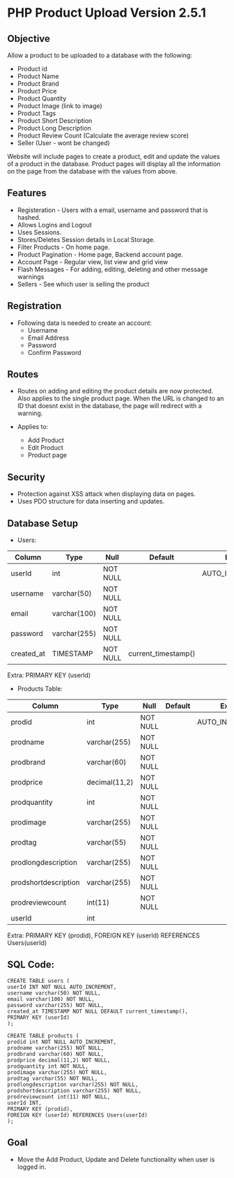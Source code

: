 # PHP Product Upload Version 2.5.1

## Objective

Allow a product to be uploaded to a database with the following:

- Product id
- Product Name
- Product Brand
- Product Price
- Product Quantity
- Product Image (link to image)
- Product Tags
- Product Short Description
- Product Long Description
- Product Review Count (Calculate the average review score)
- Seller (User - wont be changed)

Website will include pages to create a product, edit and update the values of a product in the database. Product pages will display all the information on the page from the database with the values from above.

## Features

- Registeration -  Users with a email, username and password that is hashed.
- Allows Logins and Logout
- Uses Sessions.
- Stores/Deletes Session details in Local Storage.
- Filter Products - On home page.
- Product Pagination - Home page, Backend account page.
- Account Page - Regular view, list view and grid view
- Flash Messages - For adding, editing, deleting and other message warnings
- Sellers - See which user is selling the product

## Registration

- Following data is needed to create an account:
    - Username
    - Email Address
    - Password
    - Confirm Password

## Routes

- Routes on adding and editing the product details are now protected. Also applies to the single product page. When the URL is changed to an ID that doesnt exist in the database, the page will redirect with a warning.

- Applies to:
    - Add Product
    - Edit Product
    - Product page

## Security

- Protection against XSS attack when displaying data on pages.
- Uses PDO structure for data inserting and updates.

## Database Setup

- Users:

| Column | Type |  Null | Default | Extra |
| --- | --- | --- | --- | --- |
| userId | int  | NOT NULL  | | AUTO_INCREMENT  |
| username | varchar(50)  | NOT NULL  |
| email | varchar(100)  | NOT NULL  |
| password | varchar(255)  | NOT NULL  |
| created_at | TIMESTAMP  | NOT NULL  | current_timestamp() |

Extra: PRIMARY KEY (userId)

- Products Table:

| Column | Type |  Null | Default | Extra |
| --- | --- | --- | --- | --- |
| prodid | int  | NOT NULL  | | AUTO_INCREMENT  |
| prodname | varchar(255)  | NOT NULL  |
| prodbrand | varchar(60)  | NOT NULL  |
| prodprice | decimal(11,2)  | NOT NULL  |
| prodquantity | int  | NOT NULL  |
| prodimage | varchar(255)  | NOT NULL  |
| prodtag | varchar(55)  | NOT NULL  | 
| prodlongdescription | varchar(255)  | NOT NULL  | 
| prodshortdescription | varchar(255)  | NOT NULL  | 
| prodreviewcount | int(11)  | NOT NULL  |
| userId | int  |

Extra: PRIMARY KEY (prodid), FOREIGN KEY (userId) REFERENCES Users(userId)

## SQL Code:

```
CREATE TABLE users (
userId INT NOT NULL AUTO_INCREMENT,
username varchar(50) NOT NULL,
email varchar(100) NOT NULL,
password varchar(255) NOT NULL,
created_at TIMESTAMP NOT NULL DEFAULT current_timestamp(),
PRIMARY KEY (userId)
);
```


```
CREATE TABLE products (
prodid int NOT NULL AUTO_INCREMENT,
prodname varchar(255) NOT NULL,
prodbrand varchar(60) NOT NULL,
prodprice decimal(11,2) NOT NULL,
prodquantity int NOT NULL,
prodimage varchar(255) NOT NULL,
prodtag varchar(55) NOT NULL,
prodlongdescription varchar(255) NOT NULL,
prodshortdescription varchar(255) NOT NULL,
prodreviewcount int(11) NOT NULL,
userId INT,
PRIMARY KEY (prodid),
FOREIGN KEY (userId) REFERENCES Users(userId)
); 
```



## Goal

- Move the Add Product, Update and Delete functionality when user is logged in.
